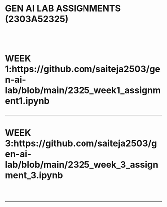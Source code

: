 <H1>GEN AI LAB ASSIGNMENTS (2303A52325)</H1>
 <BR><BR>
 <h1>WEEK 1:https://github.com/saiteja2503/gen-ai-lab/blob/main/2325_week1_assignment1.ipynb
 <HR>
 <h1>WEEK 3:https://github.com/saiteja2503/gen-ai-lab/blob/main/2325_week_3_assignment_3.ipynb</h1>
<br><br>
<hr>
